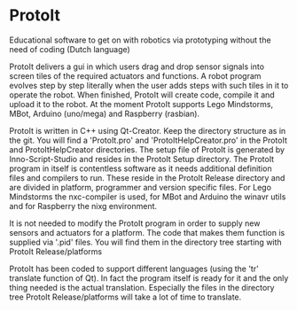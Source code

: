 # ProtoIt
Educational software to get on with robotics via prototyping without the need of coding (Dutch language)

ProtoIt delivers a gui in which users drag and drop sensor signals into screen tiles of the required actuators and functions.
A robot program evolves step by step literally when the user adds steps with such tiles in it to operate the robot.
When finished, ProtoIt will create code, compile it and upload it to the robot.
At the moment ProtoIt supports Lego Mindstorms, MBot, Arduino (uno/mega) and Raspberry (rasbian).

ProtoIt is written in C++ using Qt-Creator. Keep the directory structure as in the git.
You will find a 'ProtoIt.pro' and 'ProtoItHelpCreator.pro' in the ProtoIt and ProtoItHelpCreator directories.
The setup file of ProtoIt is generated by Inno-Script-Studio and resides in the ProtoIt Setup directory.
The ProtoIt program in itself is contentless software as it needs additional definition files and compilers to run.
These reside in the ProtoIt Release directory and are divided in platform, programmer and version specific files.
For Lego Mindstorms the nxc-compiler is used, for MBot and Arduino the winavr utils and for Raspberry the nixg environment.

It is not needed to modify the ProtoIt program in order to supply new sensors and actuators for a platform.
The code that makes them function is supplied via '.pid' files. You will find them in the directory tree starting with
ProtoIt Release/platforms

ProtoIt has been coded to support different languages (using the 'tr' translate function of Qt).
In fact the program itself is ready for it and the only thing needed is the actual translation.
Especially the files in the directory tree ProtoIt Release/platforms will take a lot of time to translate.
